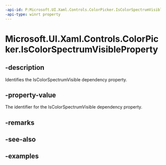 ```yaml
---
-api-id: P:Microsoft.UI.Xaml.Controls.ColorPicker.IsColorSpectrumVisibleProperty
-api-type: winrt property
---
```


<!-- Property syntax.
public DependencyProperty IsColorSpectrumVisibleProperty { get; }
-->

# Microsoft.UI.Xaml.Controls.ColorPicker.IsColorSpectrumVisibleProperty

## -description

Identifies the IsColorSpectrumVisible dependency property.

## -property-value

The identifier for the IsColorSpectrumVisible dependency property.

## -remarks

## -see-also

## -examples

